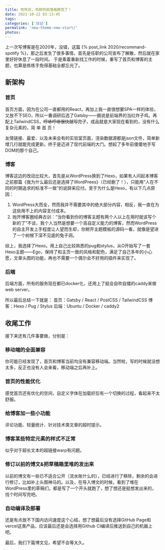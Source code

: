 ```yaml
---
title: 吹吹灰，鸡排的部落格擦亮了！
date: 2021-10-22 03:13:45
tags: 
categories: ['日记']
permalink: 'new-theme-new-start/'
photos:
---
```

上一次写博客是在2020年，没错，这篇 {% post_link 2020/recommand-spotify %}，那之后发生了很多事情，首先是任职的公司宣布了解散，然后就在家里好好休息了一段时间。 于是乘着重新找工作的时候，重写了首页和博客的主题，也算是练练手免得基础全都忘光了。
<!-- more -->

## 新架构

### 首页

首页方面，因为在公司一直都用的React，再加上我一直很想要SPA一样的体验，又放不下SEO，所以一番调研后选了Gatsby——据说是前端界的当红炸子鸡。再配上TailwindCSS，<del>哼哧哼哧很快就写完了</del>，成品就是大家现在看到的，没有什么复杂元素的，简 单 首 页！

友情链接、最爱、以及未来会有的实验室页面，渲染数据源都是json文件，简单新增几行就能完成更新。终于是迈进了现代前端的大门。想起了多年前傻傻地手写DOM的那个自己。

### 博客

博客这边的改动比较大，首先是从WordPress换到了Hexo，如果有人问起本博客之前那篇《我为什么最后还是选择了WordPrees》（已经删了！），只能用“人在不同的时期追求的标准不一致”的说辞来应付。至于为什么是Hexo，有以下几点原因：

1. WordPress大而全，然而我并不需要其中的绝大部分内容，相反，我一直在为这些用不上的内容支付成本。
2. 抛开博客圈经典古训：“当你看到你的博客主题有两个人以上在用时就该写个新的了”不谈，我个人当然是想要一个高自定义能力的博客，然而WordPress的自主开发上手程度让人望而生却，你掰开主题模板的源码一看，就像是望进了一个树根下深不见底的兔子洞。

综上，我选择了Hexo。用上自己比较熟悉的pug和stylus，从O开始写了一套Hexo主题——Ego，保持了和主页一致的风格和配色，满足了自己多年的小心愿，文章头图的功能，再也不需要一个偶尔会不好用的插件来实现了。

### 后端

后端方面，所有的服务现在都已docker化，还用上了挺会自吹自擂的caddy来做web server。

所以最后总结一下就是：
首页：Gatsby / React / PostCSS / TailwindCSS
博客：Hexo / Pug / Stylus 
后端：Ubuntu / Docker / caddy2 

<!-- ## 上线！
切解析，传文件，写好caddy配置，reload，刷新页面！一套组合拳下来，我得到了一个渲染好要十多秒的1.7MB的index.html......坑爹啊。打开源码一顿端详，发现是内联首屏样式的时候把TailwindCSS全家都带进来了，赶紧改了配置文件进行一个摇树。又想起caddy的gzip压缩没开，加上压缩后首页传输体积降到了7KB，来到了勉强能接受的地步。 -->


## 收尾工作
接下来还有几件事要做，分别是：

### 移动端的全面兼容
你可能已经发现了，首页和博客当前均没有兼容移动端。当然啦，写的时候就没想太多，反正也没有人会来看，移动端之后再补上。

### 首页的性能优化
感觉首页还有优化的空间，自定义字体在加载好后有一个切换的过程，看起来不太舒服。

### 给博客加一些小功能
评论功能、轻量统计、针对技术类文章的超时提示。

### 博客某些特定元素的样式不正常
似乎对于超长文本的超链接warp有问题。

### 修订以前的博文&把草稿箱里堆的发出来
以前的博文有一些已不适合公开（流水账什么的），已经进行了移除，剩余的会进行修订，比如补上头图神马的。以及，在导入博文的时候，看到了堆在WordPress里的草稿们，都是写了一个开头就跑了，想了想还是挺想发出来的，找个时间写完吧。

### 自动编译及部署
还是有点放不下国内访问速度这个心结，想了想最后没有选择GitHub Page和vercel这类产品，应该最后还是会选择用Github CI编译后推送到自己的机器上吧。

最后，我们下篇博文见，希望不会等太久。